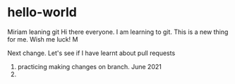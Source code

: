 # hello-world
Miriam leaning git
Hi there everyone. 
I am learning to git. 
This is a new thing for me. 
Wish me luck!
M

Next change.
Let's see if I have learnt about pull requests

1) practicing making changes on branch.  June 2021
2) 
